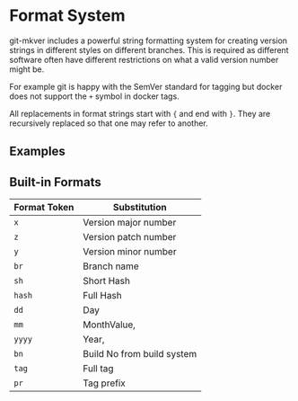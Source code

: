 # Format System

git-mkver includes a powerful string formatting system for creating version strings in different styles on different
branches. This is required as different software often have different restrictions on what a valid version number might be.

For example git is happy with the SemVer standard for tagging but docker does not support the `+` symbol in docker tags.

All replacements in format strings start with `{` and end with `}`. They are recursively replaced so that one may refer to another.

## Examples



## Built-in Formats 

| Format Token  | Substitution  |
| ------------- | ------------- |
| `x` | Version major number |
| `z` | Version patch number |
| `y` | Version minor number |
| `br` | Branch name |
| `sh` | Short Hash |
| `hash` | Full Hash |
| `dd` | Day |
| `mm` | MonthValue, |
| `yyyy` | Year, |
| `bn` | Build No from build system |
| `tag` | Full tag |
| `pr` | Tag prefix |